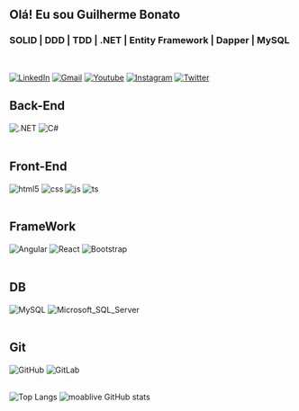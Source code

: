 ## Olá! Eu sou Guilherme Bonato 
###  SOLID | DDD | TDD | .NET | Entity Framework | Dapper | MySQL
<br/>

[![LinkedIn](https://img.shields.io/badge/LinkedIn-0077B5?style=for-the-badge&logo=linkedin&logoColor=white)](https://www.linkedin.com/in/guilhermebonato/)
[![Gmail](https://img.shields.io/badge/Gmail-D14836?style=for-the-badge&logo=gmail&logoColor=white)](guilhermeferrazbonato@gmail.com)
[![Youtube](https://img.shields.io/badge/YouTube-FF0000?style=for-the-badge&logo=youtube&logoColor=white)](https://www.youtube.com/channel/UCBGcEllv4P8Vq-VxRuf3mSw)
[![Instagram](https://img.shields.io/badge/Instagram-E4405F?style=for-the-badge&logo=instagram&logoColor=white)](https://instagram.com/moablive)
[![Twitter](https://img.shields.io/badge/Twitter-1DA1F2?style=for-the-badge&logo=twitter&logoColor=white)](https://twitter.com/MoabSociety)


<div style="display: inline_block">
  <h2>Back-End</H2>
  <img align="center" alt=".NET" src="https://img.shields.io/badge/.NET-5C2D91?style=for-the-badge&logo=.net&logoColor=white" />
  <img align="center" alt="C#" src="https://img.shields.io/badge/C%23-239120?style=for-the-badge&logo=c-sharp&logoColor=white" />
</div><br/>

<div style="display: inline_block">
  <h2>Front-End</H2>
  <img align="center" alt="html5" src="https://img.shields.io/badge/HTML5-E34F26?style=for-the-badge&logo=html5&logoColor=white" />
  <img align="center" alt="css" src="https://img.shields.io/badge/CSS3-1572B6?style=for-the-badge&logo=css3&logoColor=white" />
  <img align="center" alt="js" src="https://img.shields.io/badge/JavaScript-F7DF1E?style=for-the-badge&logo=javascript&logoColor=black" />
  <img align="center" alt="ts" src="https://img.shields.io/badge/TypeScript-007ACC?style=for-the-badge&logo=typescript&logoColor=white" />
</div><br/>

<div style="display: inline_block">
  <h2>FrameWork</H2>
  <img align="center" alt="Angular" src="https://img.shields.io/badge/Angular-DD0031?style=for-the-badge&logo=angular&logoColor=white" />
  <img align="center" alt="React" src="https://img.shields.io/badge/React-20232A?style=for-the-badge&logo=react&logoColor=61DAFB" />
  <img align="center" alt="Bootstrap" src="https://img.shields.io/badge/Bootstrap-563D7C?style=for-the-badge&logo=bootstrap&logoColor=white" />
</div><br/>

<div style="display: inline_block">
  <h2>DB</H2>
  <img align="center" alt="MySQL" src="https://img.shields.io/badge/MySQL-00000F?style=for-the-badge&logo=mysql&logoColor=white" />
  <img align="center" alt="Microsoft_SQL_Server" src="https://img.shields.io/badge/Microsoft_SQL_Server-CC2927?style=for-the-badge&logo=microsoft-sql-server&logoColor=white" />
</div><br/>

<div style="display: inline_block">
  <h2>Git</H2>
  <img align="center" alt="GitHub" src="https://img.shields.io/badge/GitHub-100000?style=for-the-badge&logo=github&logoColor=white" />
  <img align="center" alt="GitLab" src="https://img.shields.io/badge/GitLab-330F63?style=for-the-badge&logo=gitlab&logoColor=white" />
</div><br/>

![Top Langs](https://github-readme-stats.vercel.app/api/top-langs/?username=moablive&hide_progress=true)
![moablive GitHub stats](https://github-readme-stats.vercel.app/api?username=moablive&show_icons=true&bg_color=00000000)